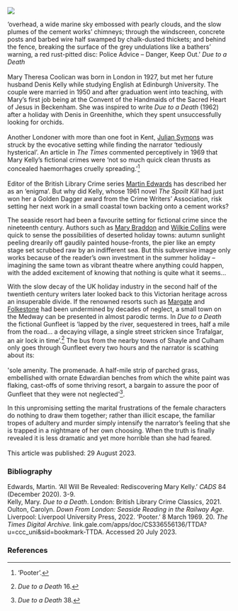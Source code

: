 <a href="https://dev.visual-essays.app"><img src="https://dev-visual-essays.netlify.app/images/ve-button.png"></a> 
<param ve-config title="Mary Kelly (1927-2017)" author="Professor Carolyn Oulton" layout="vtl" banner="https://upload.wikimedia.org/wikipedia/commons/3/39/Conveyor%2C_Stone_Cement_Works_1974_-_geograph.org.uk_-_133793.jpg" attribution="Pierre Terre / Conveyor, Stone Cement Works 1974" description="Due to a Death was written by Mary Kelly after a visit to Kent">

<param ve-entity eid="Q29303" aliases="Canterbury">
<param ve-entity eid="Q3028239" aliases="Greenhithe">
<param ve-entity eid="Q123372" aliases="Beckenham">


‘overhead, a wide marine sky embossed with pearly clouds, and the slow plumes of the cement works’ chimneys; through the windscreen, concrete posts and barbed wire half swamped by chalk-dusted thickets; and behind the fence, breaking the surface of the grey undulations like a bathers’ warning, a red rust-pitted disc: Police Advice – Danger, Keep Out.’  _Due to a Death_
<br><br>
Mary Theresa Coolican was born in London in 1927, but met her future husband Denis Kelly while studying English at Edinburgh University. The couple were married in 1950 and after graduation went into teaching, with Mary’s first job being at the Convent of the Handmaids of the Sacred Heart of Jesus in Beckenham. She was inspired to write _Due to a Death_ (1962) after a holiday with Denis in Greenhithe, which they spent unsuccessfully looking for orchids. 
<br><br>
Another Londoner with more than one foot in Kent, [Julian Symons](/20c/20c-symons-biography/) was struck by the evocative setting while finding the narrator ‘tediously hysterical’. An article in _The Times_ commented perceptively in 1969 that Mary Kelly’s fictional crimes were ‘not so much quick clean thrusts as concealed haemorrhages cruelly spreading.’[^ref1]
<br><br>
Editor of the British Library Crime series [Martin Edwards](/21c/21c-edwards-sepulchre-street) has described her as an ‘enigma’. But why did Kelly, whose 1961 novel _The Spoilt Kill_ had just won her a Golden Dagger award from the Crime Writers’ Association, risk setting her next work in a small coastal town backing onto a cement works?
<param ve-image url="https://upload.wikimedia.org/wikipedia/commons/thumb/8/80/The_Thames_at_Greenhithe_-_geograph.org.uk_-_2532424.jpg/1024px-The_Thames_at_Greenhithe_-_geograph.org.uk_-_2532424.jpg" label="The Thames at Greenhithe" attribution="Marathon, via Wikimedia Commons" license="CC BY-SA 2.0">

The seaside resort had been a favourite setting for fictional crime since the nineteenth century. Authors such as [Mary Braddon](/19c/19c-braddon-biography/) and [Wilkie Collins](/19c/19c-collins-biography/) were quick to sense the possibilities of deserted holiday towns: autumn sunlight peeling drearily off gaudily painted house-fronts, the pier like an empty stage set scrubbed raw by an indifferent sea. But this subversive image only works because of the reader’s own investment in the summer holiday – imagining the same town as vibrant theatre where anything could happen, with the added excitement of knowing that nothing is quite what it seems…
<param ve-image url="https://upload.wikimedia.org/wikipedia/commons/thumb/2/29/Greenhithe_Slipway_-_geograph.org.uk_-_4786336.jpg/1024px-Greenhithe_Slipway_-_geograph.org.uk_-_4786336.jpg" label="Greenhithe Slipway" attribution="Chris Whippet, via Wikimedia Commons" license="CC BY-SA 2.0">

With the slow decay of the UK holiday industry in the second half of the twentieth century writers later looked back to this Victorian heritage across an insuperable divide. If the renowned resorts such as [Margate](/19c/19c-margate) and [Folkestone](/19c/19c-folkestone/) had been undermined by decades of neglect, a small town on the Medway can be presented in almost parodic terms. In _Due to a Death_ the fictional Gunfleet is ‘lapped by the river, sequestered in trees, half a mile from the road… a decaying village, a single street stricken since Trafalgar, an air lock in time’.[^ref2] The bus from the nearby towns of Shayle and Culham only goes through Gunfleet every two hours and the narrator is scathing about its:
<br><br>
'sole amenity. The promenade. A half-mile strip of parched grass, embellished with ornate Edwardian benches from which the white paint was flaking, cast-offs of some thriving resort, a bargain to assure the poor of Gunfleet that they were not neglected'[^ref3].
<param ve-image url="https://upload.wikimedia.org/wikipedia/commons/0/05/Greenhithe_location_map.tif" label="Greenhithe Location Map" attribution="Ordnance Survey, via Wikimedia Commons" license="OGL 3"> 

In this unpromising setting the marital frustrations of the female characters do nothing to draw them together; rather than illicit escape, the familiar tropes of adultery and murder simply intensify the narrator’s feeling that she is trapped in a nightmare of her own choosing. When the truth is finally revealed it is less dramatic and yet more horrible than she had feared.
<br><br>
This article was published: 29 August 2023.
<param ve-image url="https://upload.wikimedia.org/wikipedia/commons/thumb/b/b3/Greenhithe_Causeway_-_geograph.org.uk_-_3935916.jpg/1024px-Greenhithe_Causeway_-_geograph.org.uk_-_3935916.jpg" label="Greenhithe Causeway" attribution="Chris Whippet, via Wikimedia Commons" license="CC BY-SA 2.0">

### Bibliography
Edwards, Martin. ‘All Will Be Revealed: Rediscovering Mary Kelly.’ _CADS_ 84 (December 2020). 3-9.   
Kelly, Mary. _Due to a Death_. London: British Library Crime Classics, 2021.   
Oulton, Carolyn. _Down From London: Seaside Reading in the Railway Age_. Liverpool: Liverpool University Press, 2022.
‘Pooter.’ 8 March 1969. 20. _The Times Digital Archive._ link.gale.com/apps/doc/CS336556136/TTDA?u=ccc_uni&sid=bookmark-TTDA. Accessed 20 July 2023.   

### References
[^ref1]: ‘Pooter’.    
[^ref2]: _Due to a Death_ 16.   
[^ref3]: _Due to a Death_ 38.
